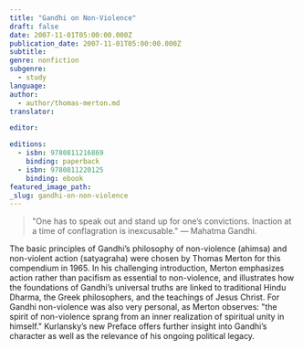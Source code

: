```yaml
---
title: "Gandhi on Non-Violence"
draft: false
date: 2007-11-01T05:00:00.000Z
publication_date: 2007-11-01T05:00:00.000Z
subtitle:
genre: nonfiction
subgenre:
  - study
language:
author:
  - author/thomas-merton.md
translator:

editor:

editions:
  - isbn: 9780811216869
    binding: paperback
  - isbn: 9780811220125
    binding: ebook
featured_image_path:
_slug: gandhi-on-non-violence
---
```


> "One has to speak out and stand up for one’s convictions. Inaction at a time of conflagration is inexcusable." — Mahatma Gandhi.

The basic principles of Gandhi’s philosophy of non-violence (ahimsa) and non-violent action (satyagraha) were chosen by Thomas Merton for this compendium in 1965. In his challenging introduction, Merton emphasizes action rather than pacifism as essential to non-violence, and illustrates how the foundations of Gandhi’s universal truths are linked to traditional Hindu Dharma, the Greek philosophers, and the teachings of Jesus Christ. For Gandhi non-violence was also very personal, as Merton observes: "the spirit of non-violence sprang from an inner realization of spiritual unity in himself." Kurlansky’s new Preface offers further insight into Gandhi’s character as well as the relevance of his ongoing political legacy.


